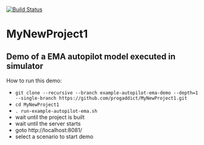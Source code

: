 [![Build Status](https://travis-ci.org/progaddict/MyNewProject1.svg?branch=ryndin)](https://travis-ci.org/progaddict/MyNewProject1)

# MyNewProject1
## Demo of a EMA autopilot model executed in simulator
How to run this demo:
- `git clone --recursive --branch example-autopilot-ema-demo --depth=1 --single-branch https://github.com/progaddict/MyNewProject1.git`
- `cd MyNewProject1`
- `. run-example-autopilot-ema.sh`
- wait until the project is built
- wait until the server starts
- goto http://localhost:8081/
- select a scenario to start demo
